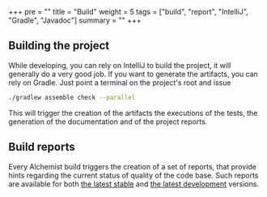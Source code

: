 +++
pre = ""
title = "Build"
weight = 5
tags = ["build", "report", "IntelliJ", "Gradle", "Javadoc"]
summary = ""
+++

## Building the project
While developing, you can rely on IntelliJ to build the project, it will generally do a very good job.
If you want to generate the artifacts, you can rely on Gradle. Just point a terminal on the project's root and issue

```bash
./gradlew assemble check --parallel
```

This will trigger the creation of the artifacts the executions of the tests, the generation of the documentation and of 
the project reports.

## Build reports
Every Alchemist build triggers the creation of a set of reports, that provide hints regarding the current status of 
quality of the code base. Such reports are available for both [the latest stable][reports] and 
[the latest development][reports-unstable] versions.

[reports-unstable]: http://alchemist-unstable-reports.surge.sh/build/reports/buildDashboard/
[reports]: http://alchemist-reports.surge.sh/build/reports/buildDashboard/